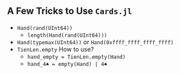 

## A Few Tricks to Use `Cards.jl`
- `Hand(rand(UInt64))`
  - `length(Hand(rand(UInt64)))`
- `Hand(typemax(UInt64))` or `Hand(0xffff_ffff_ffff_ffff)`
- `TienLen.empty` How to use?
  - `hand_empty = TienLen.empty(Hand)`
  - `hand_4♠ = empty(Hand) | 4♠`
